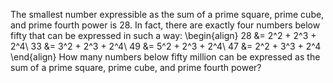 The smallest number expressible as the sum of a prime square, prime cube, and prime fourth power is $28$. In fact, there are exactly four numbers below fifty that can be expressed in such a way:
\begin{align}
28 &= 2^2 + 2^3 + 2^4\\
33 &= 3^2 + 2^3 + 2^4\\
49 &= 5^2 + 2^3 + 2^4\\
47 &= 2^2 + 3^3 + 2^4
\end{align}
How many numbers below fifty million can be expressed as the sum of a prime square, prime cube, and prime fourth power?